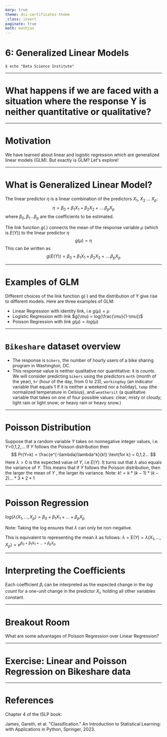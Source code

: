 ```yaml
---
marp: true
theme: dsi-certificates-theme
_class: invert
paginate: true
math: mathjax
---
```


# 6: Generalized Linear Models

```code
$ echo "Data Science Institute"
```

---

# What happens if we are faced with a situation where the response Y is neither quantitative or qualitative?

---

# Motivation
We have learned about linear and logistic regression which are generalized linear models (GLM). But exactly is GLM? Let's explore!

---

# What is Generalized Linear Model?

The linear predictor $\eta$ is a linear combination of the predictors $X_1$, $X_2$ ... $X_p$:
$$
\eta = \beta_{0} + \beta_{1}X_1 + \beta_{2}X_2 + .... \beta_{p}X_p 
$$
where $\beta_{0}, \beta_{1} ... \beta_{p}$ are the coefficients to be estimated.

The link function $g(.)$ connects the mean of the response variable $\mu$ (which is $E(Y)$) to the linear predictor $\eta$
$$
g(\mu) = \eta
$$
This can be written as
$$
g(E(Y)) = \beta_{0} + \beta_{1}X_1 + \beta_{2}X_2 + .... \beta_{p}X_p
$$


---

# Examples of GLM
Different choices of the link function g(⋅) and the distribution of Y give rise to different models. Here are three examples of GLM:
- Linear Regression with identity link, i.e $g(\mu) = \mu$
- Logistic Regression with link $g(\mu) = log(\frac{\mu}{1-\mu})$
- Poisson Regression with link $g(\mu) = log(\mu)$

---

# `Bikeshare` dataset overview

- The response is `bikers`, the number of hourly users of a bike sharing program in Washington, DC. 
- This response value is neither qualitative nor quantitative: it is *counts*. We will consider predicting `bikers` using the predictors `mnth` (month of the year), `hr` (hour of the day, from 0 to 23), `workingday` (an indicator variable that equals 1 if it is neither a weekend nor a holiday), `temp` (the normalized temperature in Celsius), and `weathersit` (a qualitative variable that takes on one of four possible values: clear; misty or cloudy; light rain or light snow; or heavy rain or heavy snow.)

---

# Poisson Distribution
Suppose that a random variable $Y$ takes on nonnegative integer values, i.e. $Y$=0,1,2,... If $Y$ follows the Poisson distribution then
$$
Pr(Y=k) = \frac{e^{-\lambda}\lambda^k}{k!} \text{for k} = 0,1,2...
$$
Here $\lambda >0$ is the expected value of $Y$, i.e $E(Y)$. It turns out that $\lambda$ also equals the variance of $Y$. This means that if $Y$ follows the Poisson distribution, then the larger the mean of $Y$ , the larger its variance.
Note: $k! = k * (k-1) * (k-2) ... *3*2*1$

---

# Poisson Regression

$log(\lambda(X_1, ..., X_p) = \beta_0 + \beta_1X_1 + ... + \beta_pX_p$

Note: Taking the log ensures that $\lambda$ can only be non-negative.


This is equivalent to representing the mean $\lambda$ as follows:
$\lambda = \text{E}(Y) = \lambda(X_1, ..., X_p) = e^{\beta_0 + \beta_1X_1 + ... + \beta_pX_p}$

---

# Interpreting the Coefficients
Each coefficient $\beta_i$ can be interpreted as the expected change in the *log count* for a one-unit change in the predictor $X_i$, holding all other variables constant.

---

# Breakout Room

What are some advantages of Poisson Regression over Linear Regression?

---

# Exercise: Linear and Poisson Regression on Bikeshare data

---

# References

Chapter 4 of the ISLP book:

James, Gareth, et al. "Classification." An Introduction to Statistical Learning: with Applications in Python, Springer, 2023.
